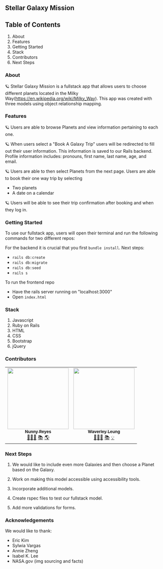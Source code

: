 <!-- ## Process -->
## Stellar Galaxy Mission
## Table of Contents
1. About
2. Features
3. Getting Started
4. Stack
5. Contributors
6. Next Steps

### About

🪐 Stellar Galaxy Mission is a fullstack app that allows users to choose different planets located in the Milky Way(https://en.wikipedia.org/wiki/Milky_Way). This app was created with three models using object relationship mapping.

### Features
🪐 Users are able to browse Planets and view information pertaining to each one.  

🪐 When users select a "Book A Galaxy Trip" users will be redirected to fill out their user information. This information is saved to our Rails backend. Profile information includes: pronouns, first name, last name, age, and email.  

🪐 Users are able to then select Planets from the next page.
  Users are able to book their one way trip  by selecting
  * Two planets 
  * A date on a calendar

🪐 Users will be able to see their trip confirmation after booking and when they log in. 


### Getting Started
To use our fullstack app, users will open their terminal and run the following commands for two different repos:

For the backend it is crucial that you first `bundle install`. Next steps: 
* `rails db:create` 
* `rails db:migrate` 
* `rails db:seed` 
* `rails s`

To run the frontend repo
* Have the rails server running on "localhost:3000"
* Open `index.html`



### Stack
1. Javascript
2. Ruby on Rails
3. HTML
4. CSS
5. Bootstrap
6. jQuery




### Contributors

<table>
  <tr>
    <td align="center">
      <a href="https://github.com/nunnyr">
        <img src="https://avatars2.githubusercontent.com/u/22527547?s=460&u=ad9c2d830938168f717cd28941b2f104c6677598&v=4" width="200px;" alt=""/><br/><sub><b>Nunny Reyes</b></sub>
      </a><br />
      <a href="https://github.com/wlcreate/Mod1_Restaurant_Reservation_App" title="Code">👩🏻‍💻</a> 
      <a href="https://github.com/wlcreate/Mod1_Restaurant_Reservation_App" title="Documentation">📚</a> 
      <a href="#ideas-nunny" title="Ideas, Planning, & Feedback">🌎</a>            
    </td>

  <td align="center">
      <a href="https://github.com/wlcreate">
        <img src="https://avatars0.githubusercontent.com/u/62153993?s=460&v=4" width="200px;" alt=""/><br/><sub><b>Waverley Leung</b></sub>
      </a><br />
      <a href="https://github.com/wlcreate/Mod1_Restaurant_Reservation_App" title="Code">👩🏻‍💻</a> 
      <a href="https://github.com/wlcreate/Mod1_Restaurant_Reservation_App" title="Documentation">📚</a> 
      <a href="#ideas-waverley" title="Ideas, Planning, & Feedback">💡</a>            
    </td>


  </tr>
</table>




### Next Steps
1. We would like to include even more Galaxies and then choose a Planet based on the Galaxy. 

2. Work on making this model accessible using accessibility tools.

3. Incorporate additional models.

4. Create rspec files to test our fullstack model.

5. Add more validations for forms.



### Acknowledgements
We would like to thank:

* Eric Kim
* Sylwia Vargas
* Annie Zheng
* Isabel K. Lee
* NASA.gov (img sourcing and facts)

